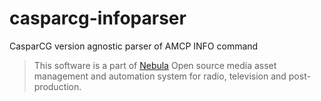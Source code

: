# casparcg-infoparser

CasparCG version agnostic parser of AMCP INFO command

> This software is a part of [Nebula](https://github.com/nebulabroadcast/nebula)
> Open source media asset management and automation system
> for radio, television and post-production.
